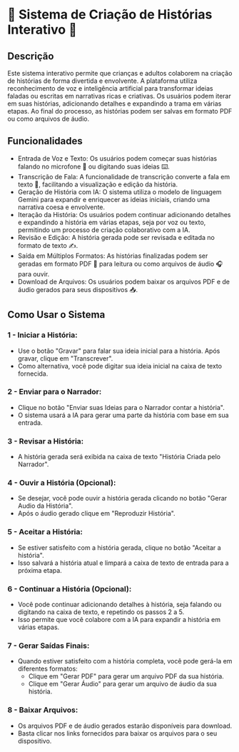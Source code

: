 # 📖 Sistema de Criação de Histórias Interativo 📖</center>

## Descrição

Este sistema interativo permite que crianças e adultos colaborem na criação de histórias de forma divertida e envolvente. 
A plataforma utiliza reconhecimento de voz e inteligência artificial para transformar ideias faladas ou escritas em narrativas ricas e criativas. 
Os usuários podem iterar em suas histórias, adicionando detalhes e expandindo a trama em várias etapas. 
Ao final do processo, as histórias podem ser salvas em formato PDF ou como arquivos de áudio.

## Funcionalidades

+ Entrada de Voz e Texto: Os usuários podem começar suas histórias falando no microfone 🎤 ou digitando suas ideias ⌨️.
+ Transcrição de Fala: A funcionalidade de transcrição converte a fala em texto 📝, facilitando a visualização e edição da história.
+ Geração de História com IA: O sistema utiliza o modelo de linguagem Gemini para expandir e enriquecer as ideias iniciais, criando uma narrativa coesa e envolvente.
+ Iteração da História: Os usuários podem continuar adicionando detalhes e expandindo a história em várias etapas, seja por voz ou texto, permitindo um processo de criação colaborativo com a IA.
+ Revisão e Edição: A história gerada pode ser revisada e editada no formato de texto ✍️.
+ Saída em Múltiplos Formatos: As histórias finalizadas podem ser geradas em formato PDF 📄 para leitura ou como arquivos de áudio 🎧 para ouvir.
+ Download de Arquivos: Os usuários podem baixar os arquivos PDF e de áudio gerados para seus dispositivos 📥.

## Como Usar o Sistema

### 1 - Iniciar a História:
  + Use o botão "Gravar" para falar sua ideia inicial para a história. Após gravar, clique em "Transcrever".
  + Como alternativa, você pode digitar sua ideia inicial na caixa de texto fornecida.

### 2 - Enviar para o Narrador: 
  + Clique no botão "Enviar suas Ideias para o Narrador contar a história".
  + O sistema usará a IA para gerar uma parte da história com base em sua entrada.

### 3 - Revisar a História: 
  + A história gerada será exibida na caixa de texto "História Criada pelo Narrador".

### 4 - Ouvir a História (Opcional): 
  + Se desejar, você pode ouvir a história gerada clicando no botão "Gerar Audio da História".
  + Após o áudio gerado clique em "Reproduzir História".

### 5 - Aceitar a História: 
  + Se estiver satisfeito com a história gerada, clique no botão "Aceitar a história".
  + Isso salvará a história atual e limpará a caixa de texto de entrada para a próxima etapa.

### 6 - Continuar a História (Opcional): 
  + Você pode continuar adicionando detalhes à história, seja falando ou digitando na caixa de texto, e repetindo os passos 2 a 5.
  + Isso permite que você colabore com a IA para expandir a história em várias etapas.

### 7 - Gerar Saídas Finais:
  + Quando estiver satisfeito com a história completa, você pode gerá-la em diferentes formatos:
    * Clique em "Gerar PDF" para gerar um arquivo PDF da sua história.
    * Clique em "Gerar Áudio" para gerar um arquivo de áudio da sua história.

### 8 - Baixar Arquivos: 
  + Os arquivos PDF e de áudio gerados estarão disponíveis para download.
  + Basta clicar nos links fornecidos para baixar os arquivos para o seu dispositivo.
